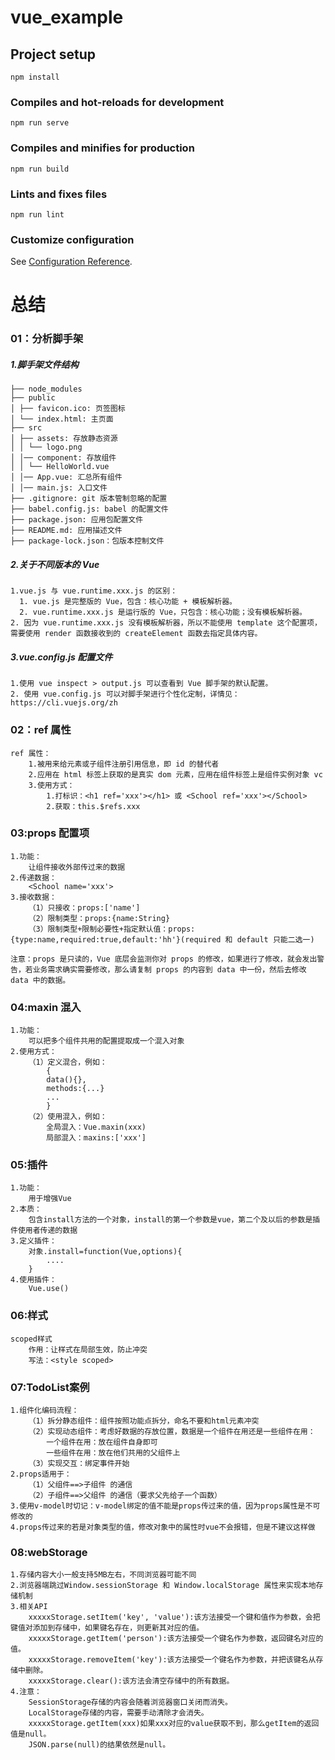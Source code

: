 # vue_example

## Project setup

```
npm install
```

### Compiles and hot-reloads for development

```
npm run serve
```

### Compiles and minifies for production

```
npm run build
```

### Lints and fixes files

```
npm run lint
```

### Customize configuration

See [Configuration Reference](https://cli.vuejs.org/config/).





# 总结

### 01：分析脚手架 

##### 1.脚手架文件结构

```
├── node_modules
├── public
│ ├── favicon.ico: 页签图标
│ └── index.html: 主页面
├── src
│ ├── assets: 存放静态资源
│ │ └── logo.png
│ │── component: 存放组件
│ │ └── HelloWorld.vue
│ │── App.vue: 汇总所有组件
│ │── main.js: 入口文件
├── .gitignore: git 版本管制忽略的配置
├── babel.config.js: babel 的配置文件
├── package.json: 应用包配置文件
├── README.md: 应用描述文件
├── package-lock.json：包版本控制文件
```

#####  2.关于不同版本的 Vue 

```
1.vue.js 与 vue.runtime.xxx.js 的区别：
  1. vue.js 是完整版的 Vue，包含：核心功能 + 模板解析器。
  2. vue.runtime.xxx.js 是运行版的 Vue，只包含：核心功能；没有模板解析器。
2. 因为 vue.runtime.xxx.js 没有模板解析器，所以不能使用 template 这个配置项，需要使用 render 函数接收到的 createElement 函数去指定具体内容。
```

##### 3.vue.config.js 配置文件 

```
1.使用 vue inspect > output.js 可以查看到 Vue 脚手架的默认配置。
2. 使用 vue.config.js 可以对脚手架进行个性化定制，详情见：https://cli.vuejs.org/zh
```

### 02：ref 属性

```
ref 属性： 
	1.被用来给元素或子组件注册引用信息，即 id 的替代者
    2.应用在 html 标签上获取的是真实 dom 元素，应用在组件标签上是组件实例对象 vc
    3.使用方式： 
    	1.打标识：<h1 ref='xxx'></h1> 或 <School ref='xxx'></School>
        2.获取：this.$refs.xxx
```

### 03:props 配置项 

```
1.功能：
	让组件接收外部传过来的数据 
2.传递数据：
	<School name='xxx'> 
3.接收数据：
    （1）只接收：props:['name']
    （2）限制类型：props:{name:String}
    （3）限制类型+限制必要性+指定默认值：props:{type:name,required:true,default:'hh'}(required 和 default 只能二选一)

注意：props 是只读的，Vue 底层会监测你对 props 的修改，如果进行了修改，就会发出警告，若业务需求确实需要修改，那么请复制 props 的内容到 data 中一份，然后去修改 data 中的数据。
```

### 04:maxin 混入

```
1.功能：
	可以把多个组件共用的配置提取成一个混入对象
2.使用方式：
    （1）定义混合，例如：
        {
        data(){},
        methods:{...}
        ...
        }
    （2）使用混入，例如：
        全局混入：Vue.maxin(xxx)
        局部混入：maxins:['xxx']
```

### 05:插件

```
1.功能：
	用于增强Vue
2.本质：
	包含install方法的一个对象，install的第一个参数是vue，第二个及以后的参数是插件使用者传递的数据
3.定义插件：
	对象.install=function(Vue,options){
		....
	}
4.使用插件：
	Vue.use()
```

### 06:样式

```
scoped样式
	作用：让样式在局部生效，防止冲突
	写法：<style scoped>
```

### 07:TodoList案例

```
1.组件化编码流程：
	（1）拆分静态组件：组件按照功能点拆分，命名不要和html元素冲突
	（2）实现动态组件：考虑好数据的存放位置，数据是一个组件在用还是一些组件在用：
		一个组件在用：放在组件自身即可
		一些组件在用：放在他们共用的父组件上
	（3）实现交互：绑定事件开始
2.props适用于：
	（1）父组件==>子组件 的通信
	（2）子组件==>父组件 的通信（要求父先给子一个函数）
3.使用v-model时切记：v-model绑定的值不能是props传过来的值，因为props属性是不可修改的
4.props传过来的若是对象类型的值，修改对象中的属性时vue不会报错，但是不建议这样做
```

### 08:webStorage

```
1.存储内容大小一般支持5MB左右，不同浏览器可能不同
2.浏览器端跳过Window.sessionStorage 和 Window.localStorage 属性来实现本地存储机制
3.相关API
    xxxxxStorage.setItem('key', 'value'):该方法接受一个键和值作为参数，会把键值对添加到存储中，如果键名存在，则更新其对应的值。
    xxxxxStorage.getItem('person'):该方法接受一个键名作为参数，返回键名对应的值。
    xxxxxStorage.removeItem('key'):该方法接受一个键名作为参数，并把该键名从存储中删除。
    xxxxxStorage.clear():该方法会清空存储中的所有数据。
4.注意：
    SessionStorage存储的内容会随着浏览器窗口关闭而消失。
    LocalStorage存储的内容，需要手动清除才会消失。
    xxxxxStorage.getItem(xxx)如果xxx对应的value获取不到，那么getItem的返回值是null。
    JSON.parse(null)的结果依然是null。
```



